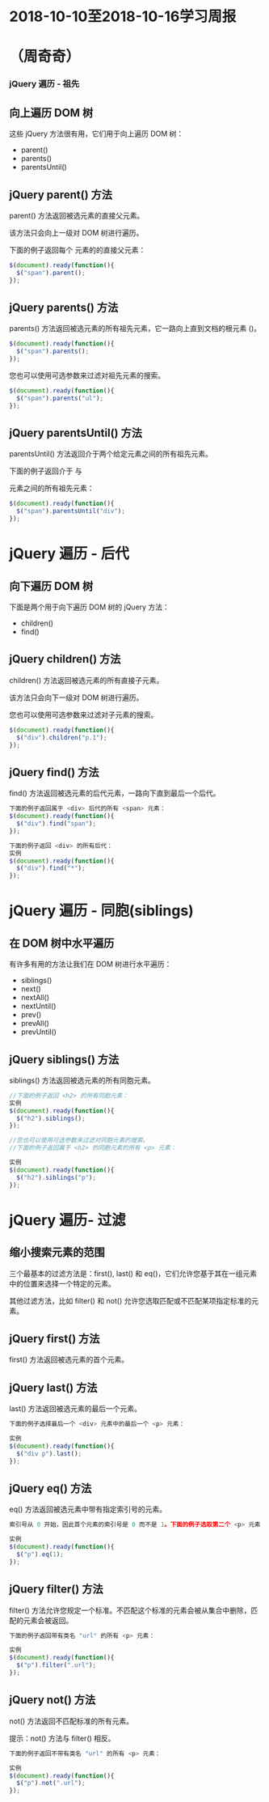 # 2018-10-10至2018-10-16学习周报

# （周奇奇）

### jQuery 遍历 - 祖先

## 向上遍历 DOM 树

这些 jQuery 方法很有用，它们用于向上遍历 DOM 树：

- parent()
- parents()
- parentsUntil()

## jQuery parent() 方法

parent() 方法返回被选元素的直接父元素。

该方法只会向上一级对 DOM 树进行遍历。

下面的例子返回每个 <span> 元素的的直接父元素：

```js
$(document).ready(function(){
  $("span").parent();
});
```

## jQuery parents() 方法

parents() 方法返回被选元素的所有祖先元素，它一路向上直到文档的根元素 (<html>)。

```js
$(document).ready(function(){
  $("span").parents();
});
```

您也可以使用可选参数来过滤对祖先元素的搜索。

```js
$(document).ready(function(){
  $("span").parents("ul");
});
```

## jQuery parentsUntil() 方法

parentsUntil() 方法返回介于两个给定元素之间的所有祖先元素。

下面的例子返回介于 <span> 与 <div> 元素之间的所有祖先元素：

```js
$(document).ready(function(){
  $("span").parentsUntil("div");
});
```

# jQuery 遍历 - 后代

## 向下遍历 DOM 树

下面是两个用于向下遍历 DOM 树的 jQuery 方法：

- children()
- find()

## jQuery children() 方法

children() 方法返回被选元素的所有直接子元素。

该方法只会向下一级对 DOM 树进行遍历。

您也可以使用可选参数来过滤对子元素的搜索。

```js
$(document).ready(function(){
  $("div").children("p.1");
});
```

## jQuery find() 方法

find() 方法返回被选元素的后代元素，一路向下直到最后一个后代。

```js
下面的例子返回属于 <div> 后代的所有 <span> 元素：
$(document).ready(function(){
  $("div").find("span");
});

下面的例子返回 <div> 的所有后代：
实例
$(document).ready(function(){
  $("div").find("*");
});
```

# jQuery 遍历 - 同胞(siblings)

## 在 DOM 树中水平遍历

有许多有用的方法让我们在 DOM 树进行水平遍历：

- siblings()
- next()
- nextAll()
- nextUntil()
- prev()
- prevAll()
- prevUntil()

## jQuery siblings() 方法

siblings() 方法返回被选元素的所有同胞元素。

```js
//下面的例子返回 <h2> 的所有同胞元素：
实例
$(document).ready(function(){
  $("h2").siblings();
});

//您也可以使用可选参数来过滤对同胞元素的搜索。
//下面的例子返回属于 <h2> 的同胞元素的所有 <p> 元素：

实例
$(document).ready(function(){
  $("h2").siblings("p");
});
```

# jQuery 遍历- 过滤

## 缩小搜索元素的范围

三个最基本的过滤方法是：first(), last() 和 eq()，它们允许您基于其在一组元素中的位置来选择一个特定的元素。

其他过滤方法，比如 filter() 和 not() 允许您选取匹配或不匹配某项指定标准的元素。

## jQuery first() 方法

first() 方法返回被选元素的首个元素。

## jQuery last() 方法

last() 方法返回被选元素的最后一个元素。

```js
下面的例子选择最后一个 <div> 元素中的最后一个 <p> 元素：

实例
$(document).ready(function(){
  $("div p").last();
});
```

## jQuery eq() 方法

eq() 方法返回被选元素中带有指定索引号的元素。

```js
索引号从 0 开始，因此首个元素的索引号是 0 而不是 1。下面的例子选取第二个 <p> 元素（索引号 1）：

实例
$(document).ready(function(){
  $("p").eq(1);
});
```

## jQuery filter() 方法

filter() 方法允许您规定一个标准。不匹配这个标准的元素会被从集合中删除，匹配的元素会被返回。

```js
下面的例子返回带有类名 "url" 的所有 <p> 元素：

实例
$(document).ready(function(){
  $("p").filter(".url");
});
```

## jQuery not() 方法

not() 方法返回不匹配标准的所有元素。

提示：not() 方法与 filter() 相反。

```js
下面的例子返回不带有类名 "url" 的所有 <p> 元素：

实例
$(document).ready(function(){
  $("p").not(".url");
});
```

